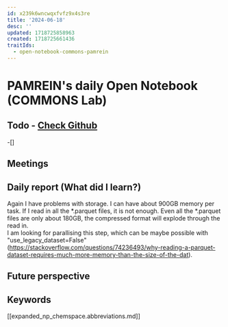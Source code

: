 ```yaml
---
id: x239k6wncwqxfvfz9x4s3re
title: '2024-06-18'
desc: ''
updated: 1718725858963
created: 1718725661436
traitIds:
  - open-notebook-commons-pamrein
---
```


# PAMREIN's daily Open Notebook (COMMONS Lab)

## Todo - [Check Github](https://github.com/orgs/commons-research/projects/2/views/1)
-[]


## Meetings



## Daily report (What did I learn?)
Again I have problems with storage. I can have about 900GB memory per task. If I read in all the *.parquet files, it is not enough.
Even all the *.parquet files are only about 180GB, the compressed format will explode through the read in.  
I am looking for parallising this step, which can be maybe possible with "use_legacy_dataset=False" (https://stackoverflow.com/questions/74236493/why-reading-a-parquet-dataset-requires-much-more-memory-than-the-size-of-the-dat). 


## Future perspective



## Keywords
[[expanded_np_chemspace.abbreviations.md]]
